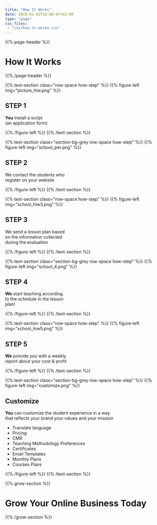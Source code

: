 ```yaml
---
title: "How It Works"
date: 2019-01-02T14:00:07+01:00
type: "page"
css_files:
 - "css/how-it-works.css" 
---
```


{{% page-header %}}

# How It Works

{{% /page-header %}}

{{% text-section class="row-space how-step" %}}
{{% figure-left img="picture_hiw.png" %}}

## STEP 1

**You** install a script  
(an application form)

{{% /figure-left %}}
{{% /text-section %}}


{{% text-section class="section-bg-grey row-space how-step" %}}
{{% figure-left img="school_per.png" %}}

## STEP 2

We contact the students who  
register on your website

{{% /figure-left %}}
{{% /text-section %}}



{{% text-section class="row-space how-step" %}}
{{% figure-left img="school_hiw3.png" %}}


## STEP 3

We send a lesson plan based  
on the information collected  
during the evaluation

{{% /figure-left %}}
{{% /text-section %}}

{{% text-section class="section-bg-grey row-space how-step" %}}
{{% figure-left img="school_4.png" %}}

## STEP 4

**We** start teaching according  
to the schedule in the lesson  
plan!

{{% /figure-left %}}
{{% /text-section %}}

{{% text-section class="row-space how-step" %}}
{{% figure-left img="school_hiw5.png" %}}

## STEP 5

**We** provide you with a weekly  
report about your cost & profit


{{% /figure-left %}}
{{% /text-section %}}



{{% text-section class="section-bg-grey row-space how-step" %}}
{{% figure-left img="customize.png" %}}

## Customize

**You** can customize the student experience in a way  
that reflects your brand your values and your mission

* Translate language
* Pricing
* CMR
* Teaching Methodology Preferences
* Certificates
* Email Templates
* Monthly Plans
* Courses Plans

{{% /figure-left %}}
{{% /text-section %}}


{{% grow-section %}}

# Grow Your Online Business Today

{{% /grow-section %}}

